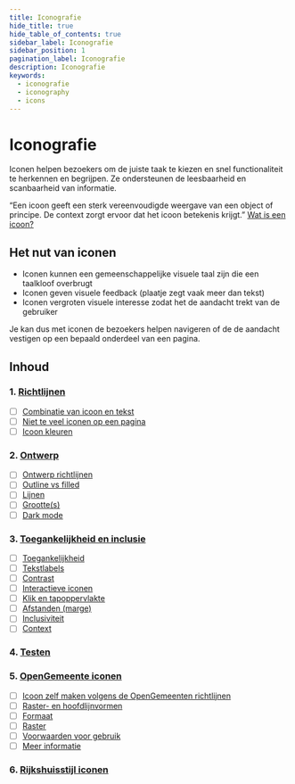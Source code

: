 ```yaml
---
title: Iconografie
hide_title: true
hide_table_of_contents: true
sidebar_label: Iconografie
sidebar_position: 1
pagination_label: Iconografie
description: Iconografie
keywords:
  - iconografie
  - iconography
  - icons
---
```


<!-- @license CC0-1.0 -->

# Iconografie

Iconen helpen bezoekers om de juiste taak te kiezen en snel functionaliteit te herkennen en begrijpen. Ze ondersteunen de leesbaarheid en scanbaarheid van informatie.

“Een icoon geeft een sterk vereenvoudigde weergave van een object of principe. De context zorgt ervoor dat het icoon betekenis krijgt.”
[Wat is een icoon?](https://www.beeldkompas.nl/kennisbank/wat-is-een-icoon)

## Het nut van iconen

- Iconen kunnen een gemeenschappelijke visuele taal zijn die een taalkloof overbrugt
- Iconen geven visuele feedback (plaatje zegt vaak meer dan tekst)
- Iconen vergroten visuele interesse zodat het de aandacht trekt van de gebruiker

Je kan dus met iconen de bezoekers helpen navigeren of de de aandacht vestigen op een bepaald onderdeel van een pagina.

## Inhoud

### 1. [Richtlijnen](01-richtlijnen.md)

- [ ] [Combinatie van icoon en tekst](01-richtlijnen.md#icoon-en-tekst)
- [ ] [Niet te veel iconen op een pagina](01-richtlijnen.md#hoeveelheid-iconen)
- [ ] [Icoon kleuren](01-richtlijnen.md#kleur)

### 2. [Ontwerp](02-ontwerp.md)

- [ ] [Ontwerp richtlijnen](02-ontwerp.md#ontwerp-richtlijnen)
- [ ] [Outline vs filled](02-ontwerp.md#outline-filled)
- [ ] [Lijnen](02-ontwerp.md#lijnen)
- [ ] [Grootte(s)](02-ontwerp.md#grootte)
- [ ] [Dark mode](02-ontwerp.md#dark-mode)

### 3. [Toegankelijkheid en inclusie](03-toegankelijkheid-inclusie.md)

- [ ] [Toegankelijkheid](03-toegankelijkheid-inclusie.md#toegankelijkheid)
- [ ] [Tekstlabels](03-toegankelijkheid-inclusie.md#tekstlabels)
- [ ] [Contrast](03-toegankelijkheid-inclusie.md#contrast)
- [ ] [Interactieve iconen](03-toegankelijkheid-inclusie.md#interactieve-iconen)
- [ ] [Klik en tapoppervlakte](03-toegankelijkheid-inclusie.md#klik-tapoppervlakte)
- [ ] [Afstanden (marge)](03-toegankelijkheid-inclusie.md#marge)
- [ ] [Inclusiviteit](03-toegankelijkheid-inclusie.md#inclusiviteit)
- [ ] [Context](03-toegankelijkheid-inclusie.md#context)

### 4. [Testen](04-testen.md)

### 5. [OpenGemeente iconen](05-opengemeenten-iconen.md)

- [ ] [Icoon zelf maken volgens de OpenGemeenten richtlijnen](05-opengemeenten-iconen.md#icoon-maken)
- [ ] [Raster- en hoofdlijnvormen](05-opengemeenten-iconen.md#raster-hoofdlijnvormen)
- [ ] [Formaat](05-opengemeenten-iconen.md#formaat)
- [ ] [Raster](05-opengemeenten-iconen.md#raster)
- [ ] [Voorwaarden voor gebruik](05-opengemeenten-iconen.md#voorwaarden)
- [ ] [Meer informatie](05-opengemeenten-iconen.md#meer-informatie)

### 6. [Rijkshuisstijl iconen](06-rijkshuisstijl-iconen.md)
